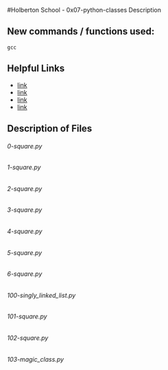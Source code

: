 #Holberton School - 0x07-python-classes
Description

## New commands / functions used:
``gcc``

## Helpful Links
* [link](https://python.swaroopch.com/oop.html)
* [link](http://www.python-course.eu/python3_object_oriented_programming.php)
* [link](http://www.python-course.eu/python3_properties.php)
* [link](https://www.youtube.com/watch?v=1AGyBuVCTeE&amp;)

## Description of Files
<h6>0-square.py</h6>

<h6>1-square.py</h6>

<h6>2-square.py</h6>

<h6>3-square.py</h6>

<h6>4-square.py</h6>

<h6>5-square.py</h6>

<h6>6-square.py</h6>

<h6>100-singly_linked_list.py</h6>

<h6>101-square.py</h6>

<h6>102-square.py</h6>

<h6>103-magic_class.py</h6>

